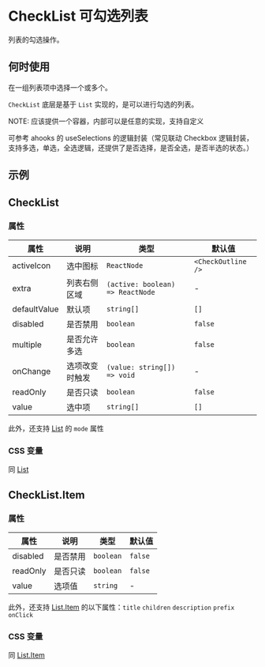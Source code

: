 # CheckList 可勾选列表

列表的勾选操作。

## 何时使用

在一组列表项中选择一个或多个。

`CheckList` 底层是基于 `List` 实现的，是可以进行勾选的列表。

NOTE: 应该提供一个容器，内部可以是任意的实现，支持自定义

可参考 ahooks 的 useSelections 的逻辑封装（常见联动 Checkbox 逻辑封装，支持多选，单选，全选逻辑，还提供了是否选择，是否全选，是否半选的状态。）

## 示例

<code src="./demos/demo1.tsx"></code>

<code src="./demos/demo2.tsx"></code>

## CheckList

### 属性

| 属性 | 说明 | 类型 | 默认值 |
| --- | --- | --- | --- |
| activeIcon | 选中图标 | `ReactNode` | `<CheckOutline />` |
| extra | 列表右侧区域 | `(active: boolean) => ReactNode` | - |
| defaultValue | 默认项 | `string[]` | `[]` |
| disabled | 是否禁用 | `boolean` | `false` |
| multiple | 是否允许多选 | `boolean` | `false` |
| onChange | 选项改变时触发 | `(value: string[]) => void` | - |
| readOnly | 是否只读 | `boolean` | `false` |
| value | 选中项 | `string[]` | `[]` |

此外，还支持 [List](/zh/components/list) 的 `mode` 属性

### CSS 变量

同 [List](/zh/components/list/#list-2)

## CheckList.Item

### 属性

| 属性     | 说明     | 类型      | 默认值  |
| -------- | -------- | --------- | ------- |
| disabled | 是否禁用 | `boolean` | `false` |
| readOnly | 是否只读 | `boolean` | `false` |
| value    | 选项值   | `string`  | -       |

此外，还支持 [List.Item](/zh/components/list) 的以下属性：`title` `children` `description` `prefix` `onClick`

### CSS 变量

同 [List.Item](/zh/components/list/#listitem-1)
